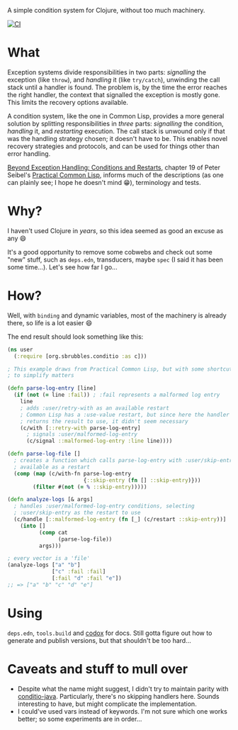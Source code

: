 A simple condition system for Clojure, without too much machinery.

[![CI](https://github.com/hanjos/conditio-clj/actions/workflows/ci.yml/badge.svg)](https://github.com/hanjos/conditio-clj/actions/workflows/ci.yml)

# What 

Exception systems divide responsibilities in two parts: _signalling_ the exception (like `throw`), and _handling_ it (like `try/catch`), unwinding the call stack until a handler is found. The problem is, by the time the error reaches the right handler, the context that signalled the exception is mostly gone. This limits the recovery options available.

A condition system, like the one in Common Lisp, provides a more general solution by splitting responsibilities in _three_ parts: _signalling_ the condition, _handling_ it, and _restarting_ execution. The call stack is unwound only if that was the handling strategy chosen; it doesn't have to be. This enables novel recovery strategies and protocols, and can be used for things other than error handling.

[Beyond Exception Handling: Conditions and Restarts](https://gigamonkeys.com/book/beyond-exception-handling-conditions-and-restarts.html), chapter 19 of Peter Seibel's [Practical Common Lisp](https://gigamonkeys.com/book/), informs much of the descriptions (as one can plainly see; I hope he doesn't mind :grin:), terminology and tests.

# Why?

I haven't used Clojure in _years_, so this idea seemed as good an excuse as any :smile: 

It's a good opportunity to remove some cobwebs and check out some "new" stuff, such as `deps.edn`, transducers, maybe `spec` (I said it has been some time...). Let's see how far I go...

# How?

Well, with `binding` and dynamic variables, most of the machinery is already there, so life is a lot easier :smile:

The end result should look something like this:

```clojure
(ns user
  (:require [org.sbrubbles.conditio :as c]))

; This example draws from Practical Common Lisp, but with some shortcuts 
; to simplify matters 

(defn parse-log-entry [line]
  (if (not (= line :fail)) ; :fail represents a malformed log entry
    line
    ; adds :user/retry-with as an available restart
    ; Common Lisp has a :use-value restart, but since here the handler
    ; returns the result to use, it didn't seem necessary
    (c/with [::retry-with parse-log-entry]
      ; signals :user/malformed-log-entry 
      (c/signal ::malformed-log-entry :line line))))

(defn parse-log-file []
  ; creates a function which calls parse-log-entry with :user/skip-entry 
  ; available as a restart  
  (comp (map (c/with-fn parse-log-entry
                        {::skip-entry (fn [] ::skip-entry)}))
        (filter #(not (= % ::skip-entry)))))

(defn analyze-logs [& args]
  ; handles :user/malformed-log-entry conditions, selecting 
  ; :user/skip-entry as the restart to use
  (c/handle [::malformed-log-entry (fn [_] (c/restart ::skip-entry))]
    (into []
          (comp cat
                (parse-log-file))
          args)))

; every vector is a 'file'
(analyze-logs ["a" "b"]
              ["c" :fail :fail]
              [:fail "d" :fail "e"])
;; => ["a" "b" "c" "d" "e"]
```

# Using

`deps.edn`, `tools.build` and [codox](https://github.com/weavejester/codox) for docs. Still gotta figure out how to generate and publish versions, but that shouldn't be too hard...

# Caveats and stuff to mull over
* Despite what the name might suggest, I didn't try to maintain parity with [conditio-java](https://github.com/hanjos/conditio-java). Particularly, there's no skipping handlers here. Sounds interesting to have, but might complicate the implementation.
* I could've used vars instead of keywords. I'm not sure which one works better; so some experiments are in order...
